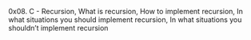 0x08. C - Recursion, What is recursion, How to implement recursion, In what situations you should implement recursion, In what situations you shouldn’t implement recursion
